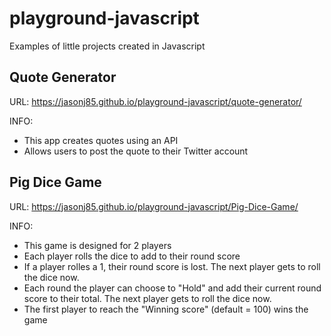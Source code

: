 # playground-javascript
Examples of little projects created in Javascript

## Quote Generator
URL: https://jasonj85.github.io/playground-javascript/quote-generator/

INFO:
- This app creates quotes using an API
- Allows users to post the quote to their Twitter account

## Pig Dice Game
URL: https://jasonj85.github.io/playground-javascript/Pig-Dice-Game/

INFO:
- This game is designed for 2 players
- Each player rolls the dice to add to their round score
- If a player rolles a 1, their round score is lost. The next player gets to roll the dice now.
- Each round the player can choose to "Hold" and add their current round score to their total. The next player gets to roll the dice now.
- The first player to reach the "Winning score" (default = 100) wins the game
